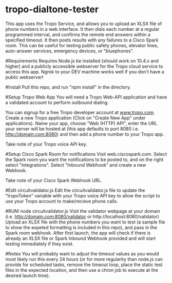 # tropo-dialtone-tester
This app uses the Tropo Service, and allows you to upload an XLSX file of phone numbers in a web interface.  It then dials each number at a regular programmed interval, and confirms the remote end answers within a specified timeout.  It then posts results with any failures to a Cisco Spark room.  This can be useful for testing public safety phones, elevator lines, auto-answer services, emergency devices, or "bluephones".

#Requirements
Requires Node.js be installed (should work on 10.4.x and higher) and a publicly accessible webserver for the Tropo cloud service to access this app. Ngrok to your DEV machine works well if you don't have a public webserver!

#Install
Pull this repo, and run "npm install" in the directory. 

#Setup Tropo Web App
You will need a Tropo Web-API application and have a validated account to perform outbound dialing.  

You can signup for a free Tropo developer account at www.tropo.com.  Create a new Tropo application (Click on "Create New App" under applications).  Name your app, choose "Web (HTTP) API", enter the URL your server will be hosted at (this app defaults to port 8080 i.e. http://domain.com:8080) and then add a phone number to your Tropo app.  

Take note of your Tropo voice API key.

#Setup Cisco Spark Room for notifications
Visit web.ciscospark.com.  Select the Spark room you want the notifications to be posted to, and on the right select "integrations".  Select "Inbound Webhook" and create a new Webhook.  

Take note of your Cisco Spark Webhook URL.

#Edit circuitvalidator.js
Edit the circuitvalidator.js file to update the "tropoToken" variable with your Tropo voice API key to allow the script to use your Tropo account to make/recieve phone calls.

#RUN!
node circuitvalidator.js
Visit the validator webpage at your domain (i.e. http://domain.com:8080/validator or http://localhost:8080/validator)
Upload an XLSX file with the phone numbers you want to test (a sample file to show the expeted formatting is included in this repo), and pass in the Spark room webhook.  After first launch, the app will check if there is already an XLSX file or Spark Inbound Webhook provided and will start testing immediately if they exist.

#Notes
You will probably want to adjust the timeout values as you would most likely run this every 24 hours (or for more regularity than node.js can provide for scheduled tasks, remove the timeout loop, place the static test files in the expected location, and then use a chron job to execute at the desired launch time).